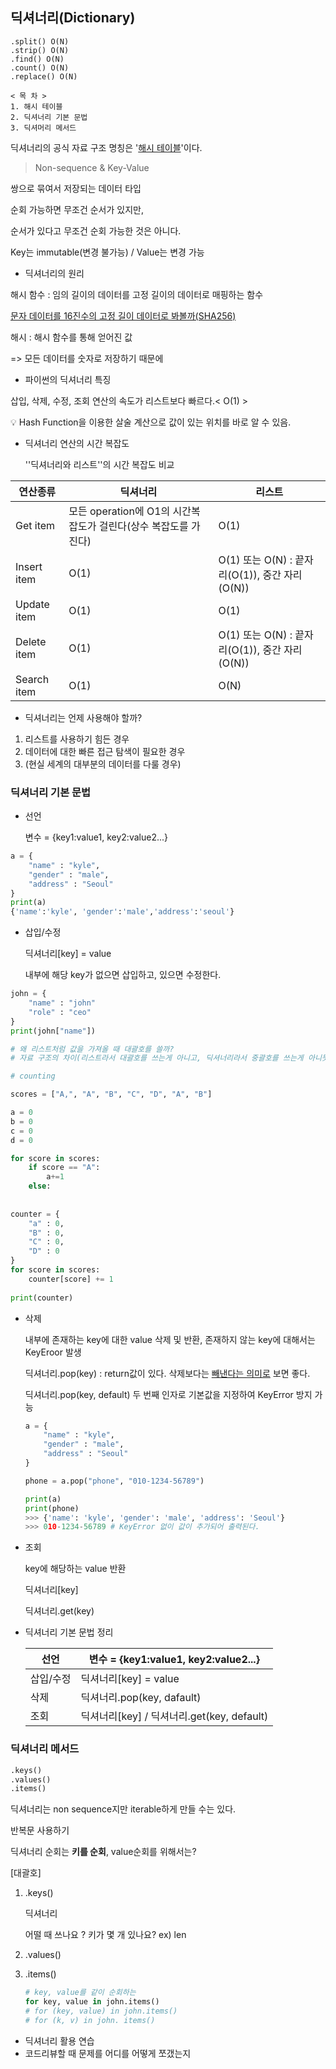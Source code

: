 ## 딕셔너리(Dictionary)

````
.split() O(N)
.strip() O(N)
.find() O(N)
.count() O(N)
.replace() O(N)
````

````
< 목 차 >
1. 해시 테이블
2. 딕셔너리 기본 문법
3. 딕셔머리 메서드
````

딕셔너리의 공식 자료 구조 명칭은 '<u>해시 테이블</u>'이다.

> Non-sequence & Key-Value

쌍으로 묶여서 저장되는 데이터 타입

순회 가능하면 무조건 순서가 있지만,

순서가 있다고 무조건 순회 가능한 것은 아니다.

Key는 immutable(변경 불가능) / Value는 변경 가능



- 딕셔너리의 원리

해시 함수 : 임의 길이의 데이터를 고정 길이의 데이터로 매핑하는 함수

[문자 데이터를 16진수의 고정 길이 데이터로 봐볼까(SHA256)](https://emn178.github.io/online-tools/sha256.html)

해시 : 해시 함수를 통해 얻어진 값

=> 모든 데이터를 숫자로 저장하기 때문에



- 파이썬의 딕셔너리 특징

삽입, 삭제, 수정, 조회 연산의 속도가 리스트보다 빠르다.< O(1) >

💡 Hash Function을 이용한 살술 계산으로 값이 있는 위치를 바로 알 수 있음.



- 딕셔너리 연산의 시간 복잡도

  ''딕셔너리와 리스트''의 시간 복잡도 비교

| 연산종류    | 딕셔너리                                                     | 리스트                                         |
| ----------- | ------------------------------------------------------------ | ---------------------------------------------- |
| Get item    | 모든 operation에 O1의 시간복잡도가 걸린다(상수 복잡도를 가진다) | O(1)                                           |
| Insert item | O(1)                                                         | O(1) 또는 O(N) : 끝자리(O(1)), 중간 자리(O(N)) |
| Update item | O(1)                                                         | O(1)                                           |
| Delete item | O(1)                                                         | O(1) 또는 O(N) : 끝자리(O(1)), 중간 자리(O(N)) |
| Search item | O(1)                                                         | O(N)                                           |



- 딕셔너리는 언제 사용해야 할까?

1. 리스트를 사용하기 힘든 경우
2. 데이터에 대한 빠른 접근 탐색이 필요한 경우
3. (현실 세계의 대부분의 데이터를 다룰 경우)



### 딕셔너리 기본 문법

- 선언

  변수 = {key1:value1, key2:value2...}

```python
a = {
    "name" : "kyle",
    "gender" : "male",
    "address" : "Seoul"
}
print(a)
{'name':'kyle', 'gender':'male','address':'seoul'}
```



- 삽입/수정

  딕셔너리[key] = value

  내부에 해당 key가 없으면 삽입하고, 있으면 수정한다.

```python
john = {
    "name" : "john"
    "role" : "ceo"
}
print(john["name"])

# 왜 리스트처럼 값을 가져올 때 대괄호를 쓸까?
# 자료 구조의 차이(리스트라서 대괄호를 쓰는게 아니고, 딕셔너리라서 중괄호를 쓰는게 아니듯이)보다는 조회 구문에 대괄호([])를 사용하기 때문에 값을 가져올 때 대괄호를 쓴다.
```



```python
# counting

scores = ["A,", "A", "B", "C", "D", "A", "B"]

a = 0
b = 0
c = 0
d = 0

for score in scores:
    if score == "A":
        a+=1
    else:
        
        
counter = {
    "a" : 0,
    "B" : 0,
    "C" : 0,
    "D" : 0
}
for score in scores:
    counter[score] += 1
    
print(counter)
```

- 삭제

  내부에 존재하는 key에 대한 value 삭제 및 반환, 존재하지 않는 key에 대해서는 KeyEroor 발생

  딕셔너리.pop(key) : return값이 있다. 삭제보다는 <u>빼낸다는 의미로</u> 보면 좋다.

  딕셔너리.pop(key, default) 두 번째 인자로 기본값을 지정하여 KeyError 방지 가능
  
  ```python
  a = {
      "name" : "kyle",
      "gender" : "male",
      "address" : "Seoul"
  }
  
  phone = a.pop("phone", "010-1234-56789")
  
  print(a)
  print(phone) 
  >>> {'name': 'kyle', 'gender': 'male', 'address': 'Seoul'}
  >>> 010-1234-56789 # KeyError 없이 값이 추가되어 출력된다.
  ```
  
  

- 조회

  key에 해당하는 value 반환

  딕셔너리[key]

  딕셔너리.get(key)



- 딕셔너리 기본 문법 정리

  | 선언      | 변수 = {key1:value1, key2:value2...}       |
  | --------- | ------------------------------------------ |
  | 삽입/수정 | 딕셔너리[key] = value                      |
  | 삭제      | 딕셔너리.pop(key, dafault)                 |
  | 조회      | 딕셔너리[key] / 딕셔너리.get(key, default) |



### 딕셔너리 메서드

```python
.keys()
.values()
.items()
```

딕셔너리는 non sequence지만 iterable하게 만들 수는 있다.

반복문 사용하기

딕셔너리 순회는 **키를 순회**, value순회를 위해서는?

[대괄호]

1. .keys()

   딕셔너리

   어떨 때 쓰나요 ? 키가 몇 개 있나요? ex) len

2. .values()

3. .items()

   ```python
   # key, value를 같이 순회하는
   for key, value in john.items()
   # for (key, value) in john.items()
   # for (k, v) in john. items()
   ```

- 딕셔너리 활용 연습
- 코드리뷰할 때 문제를 어디를 어떻게 쪼갰는지